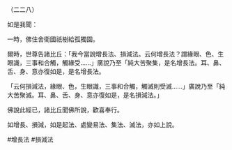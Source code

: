 （二二八）

如是我聞：

一時，佛住舍衛國祇樹給孤獨園。

爾時，世尊告諸比丘：「我今當說增長法、損減法。云何增長法？謂緣眼、色、生眼識，三事和合觸，觸緣受……」廣說乃至「純大苦聚集，是名增長法。耳、鼻、舌、身、意亦復如是，是名增長法。

「云何損減法，緣眼、色，生眼識，三事和合觸，觸滅則受滅……」廣說乃至「純大苦聚滅。耳、鼻、舌、身、意亦復如是，是名損減法。」

佛說此經已，諸比丘聞佛所說，歡喜奉行。

如增長、損減，如是起法、處變易法、集法、滅法，亦如上說。



#增長法
#損減法
